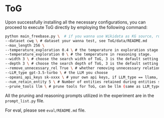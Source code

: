 # ToG

Upon successfully installing all the necessary configurations, you can proceed to execute ToG directly by employing the following command:

```sh
python main_freebase.py \  # if you wanna use Wikidata as KG source, run main_wiki.py
--dataset cwq \ # dataset your wanna test, see ToG/data/README.md
--max_length 256 \ 
--temperature_exploration 0.4 \ # the temperature in exploration stage.
--temperature_exploration 0 \ # the temperature in reasoning stage.
--width 3 \ # choose the search width of ToG, 3 is the default setting.
--depth 3 \ # choose the search depth of ToG, 3 is the default setting.
--remove_unnecessary_rel True \ # whether removing unnecessary relations.
--LLM_type gpt-3.5-turbo \ # the LLM you choose
--opeani_api_keys sk-xxxx \ # your own api keys, if LLM_type == llama, this parameter would be rendered ineffective.
--num_retain_entity 5 \ # Number of entities retained during entities search.
--prune_tools llm \ # prune tools for ToG, can be llm (same as LLM_type), bm25 or sentencebert.
```

All the pruning and reasoning prompts utilized in the experiment are in the `prompt_list.py` file.

For eval, please see `eval/README.md` file.